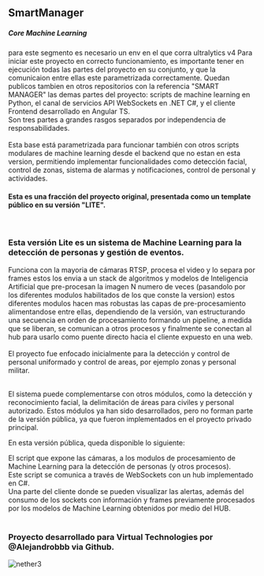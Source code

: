 <h2>SmartManager</h2>
<h5>Core Machine Learning</h5>
para este segmento es necesario un env en el que corra ultralytics v4 
Para iniciar este proyecto en correcto funcionamiento, es importante tener en ejecución todas las partes del proyecto en su conjunto, y que la comunicaion entre ellas este parametrizada correctamente. Quedan publicos tambien en otros repositorios con la referencia "SMART MANAGER" las demas partes del proyecto: scripts de machine learning en Python, el canal de servicios API WebSockets en .NET C#, y el cliente Frontend desarrollado en Angular TS.<br>Son tres partes a grandes rasgos separados por independencia de responsabilidades.<br><br>
Esta base está parametrizada para funcionar también con otros scripts modulares de machine learning desde el backend que no estan en esta version, permitiendo implementar funcionalidades como detección facial, control de zonas, sistema de alarmas y notificaciones, control de personal y actividades.
<h4>Esta es una fracción del proyecto original, presentada como un template público en su versión "LITE".</h4><br><h3>Esta versión Lite es un sistema de Machine Learning para la detección de personas y gestión de eventos.</h3>
Funciona con la mayoria de cámaras RTSP, procesa el video y lo separa por frames estos los envia a un stack de algoritmos y modelos de Inteligencia Artificial que pre-procesan la imagen N numero de veces (pasandolo por los diferentes modulos habilitados de los que conste la version) estos diferentes modulos hacen mas robustas las capas de pre-procesamiento alimentandose entre ellas, dependiendo de la versión, van estructurando una secuencia en orden de procesamiento formando un pipeline, a medida que se liberan, se comunican a otros procesos y finalmente se conectan al hub para usarlo como puente directo hacia el cliente expuesto en una web.<br><br>El proyecto fue enfocado inicialmente para la detección y control de personal uniformado y control de areas, por ejemplo zonas y personal militar.<br><br>

El sistema puede complementarse con otros módulos, como la detección y reconocimiento facial, la delimitación de áreas para civiles y personal autorizado. Estos módulos ya han sido desarrollados, pero no forman parte de la versión pública, ya que fueron implementados en el proyecto privado principal.

En esta versión pública, queda disponible lo siguiente:

El script que expone las cámaras, a los modulos de procesamiento de Machine Learning para la detección de personas (y otros procesos). <br>Este script se comunica a través de WebSockets con un hub implementado en C#. <br>Una parte del cliente donde se pueden visualizar las alertas, además del consumo de los sockets con información y frames previamente procesados por los modelos de Machine Learning obtenidos por medio del HUB.<br><br><h3>Proyecto desarrollado para Virtual Technologies por @Alejandrobbb via Github.</h3>![nether3](https://github.com/user-attachments/assets/55df690c-e9dd-46ed-9a7d-378dbaf4d277)
